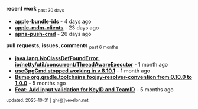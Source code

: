 **recent work** <sub>past 30 days</sub>

  - **[apple-bundle-ids](https://github.com/petarov/apple-bundle-ids)** - 4 days ago
  - **[apple-mdm-clients](https://github.com/petarov/apple-mdm-clients)** - 23 days ago
  - **[apns-push-cmd](https://github.com/petarov/apns-push-cmd)** - 26 days ago

**pull requests, issues, comments** <sub>past 6 months</sub>

  - **[java.lang.NoClassDefFoundError: io/netty/util/concurrent/ThreadAwareExecutor](https://github.com/jchambers/pushy/issues/1116#issuecomment-3252820064)** - 1 month ago
  - **[useGpgCmd stopped working in v 8.10.1](https://github.com/gradle/gradle/issues/30645#issuecomment-3242259065)** - 1 month ago
  - **[Bump org.gradle.toolchains.foojay-resolver-convention from 0.10.0 to 1.0.0](https://github.com/petarov/apple-mdm-clients/pull/8#issuecomment-2913071243)** - 5 months ago
  - **[Feat: Add input validation for KeyID and TeamID](https://github.com/petarov/apns-push-cmd/pull/14)** - 5 months ago

<sub>updated: 2025-10-31 | gh(@]vexelon.net</sub>